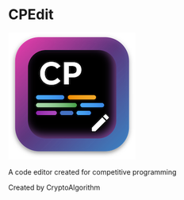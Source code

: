 # CPEdit

![](./assets/icon.png)

A code editor created for competitive programming

Created by CryptoAlgorithm
